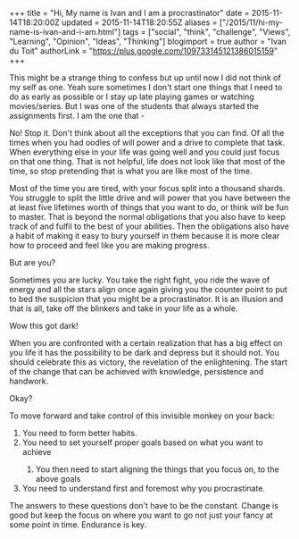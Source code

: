 +++
title = "Hi, My name is Ivan and I am a procrastinator"
date = 2015-11-14T18:20:00Z
updated = 2015-11-14T18:20:55Z
aliases = ["/2015/11/hi-my-name-is-ivan-and-i-am.html"]
tags = ["social", "think", "challenge", "Views", "Learning", "Opinion", "Ideas", "Thinking"]
blogimport = true
author = "Ivan du Toit"
authorLink = "https://plus.google.com/109733145121386015159"
+++

<p>This might be a strange thing to confess but up until now I did not think of my self as one. Yeah sure sometimes I don't start one things that I need to do as early as possible or I stay up late playing games or watching movies/series. But I was one of the students that always started the assignments first. I am the one that -<p>
<p>No! Stop it. Don't think about all the exceptions that you can find. Of all the times when you had oodles of will power and a drive to complete that task. When everything else in your life was going well and you could just focus on that one thing. That is not helpful, life does not look like that most of the time, so stop pretending that is what you are like most of the time.</p>
<p>Most of the time you are tired, with your focus split into a thousand shards. You struggle to split the little drive and will power that you have between the at least five lifetimes worth of things that you want to do, or think will be fun to master. That is beyond the normal obligations that you also have to keep track of and fulfil to the best of your abilities. Then the obligations also have a habit of making it easy to bury yourself in them because it is more clear how to proceed and feel like you are making progress.</p>
<p>But are you?</p>
<p>Sometimes you are lucky. You take the right fight, you ride the wave of energy and all the stars align once again giving you the counter point to put to bed the suspicion that you might be a procrastinator. It is an illusion and that is all, take off the blinkers and take in your life as a whole.</p>
<p>Wow this got dark!</p>
<p>When you are confronted with a certain realization that has a big effect on you life it has the possibility to be dark and depress but it should not. You should celebrate this as victory, the revelation of the enlightening. The start of the change that can be achieved with knowledge, persistence and handwork.</p>
<p>Okay?</p>
<p>To move forward and take control of this invisible monkey on your back:<p>
<ol>
    <li>You need to form better habits.</li>
    <li>You need to set yourself proper goals based on what you want to achieve</li>
    <ol>
        <li>You then need to start aligning the things that you focus on, to the above goals</li>
    </ol>
    <li>You need to understand first and foremost why you procrastinate.</li>
</ol>

The answers to these questions don't have to be the constant. Change is good but keep the focus on where you want to go not just your fancy at some point in time. Endurance is key.
